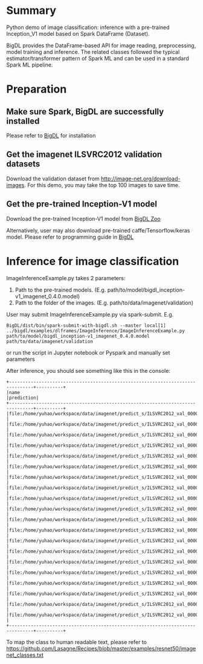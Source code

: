 # Summary

Python demo of image classification: inference with a pre-trained Inception_V1 model based on Spark DataFrame (Dataset).

BigDL provides the DataFrame-based API for image reading, preprocessing, model training and inference. The related
classes followed the typical estimator/transformer pattern of Spark ML and can be used in a standard Spark ML pipeline.

# Preparation

## Make sure Spark, BigDL are successfully installed

Please refer to [BigDL](https://bigdl-project.github.io/) for installation

## Get the imagenet ILSVRC2012 validation datasets

Download the validation dataset from http://image-net.org/download-images. For this demo, you may take the top 100 images to save time.

## Get the pre-trained Inception-V1 model

Download the pre-trained Inception-V1 model from [BigDL Zoo](https://s3-ap-southeast-1.amazonaws.com/bigdl-models/imageclassification/imagenet/bigdl_inception-v1_imagenet_0.4.0.model)

Alternatively, user may also download pre-trained caffe/Tensorflow/keras model. Please refer to
programming guide in [BigDL](https://bigdl-project.github.io/) 

# Inference for image classification

ImageInferenceExample.py takes 2 parameters:
1. Path to the pre-trained models. (E.g. path/to/model/bigdl_inception-v1_imagenet_0.4.0.model)
2. Path to the folder of the images. (E.g. path/to/data/imagenet/validation)

User may submit ImageInferenceExample.py via spark-submit.
E.g.
```
BigDL/dist/bin/spark-submit-with-bigdl.sh --master local[1] ../bigdl/examples/dlframes/ImageInference/ImageInferenceExample.py path/to/model/bigdl_inception-v1_imagenet_0.4.0.model path/to/data/imagenet/validation
```

or run the script in Jupyter notebook or Pyspark and manually set parameters

After inference, you should see something like this in the console:

```
+-------------------------------------------------------------------------------+----------+
|name                                                                           |prediction|
+-------------------------------------------------------------------------------+----------+
|file:/home/yuhao/workspace/data/imagenet/predict_s/ILSVRC2012_val_00000001.JPEG|59.0      |
|file:/home/yuhao/workspace/data/imagenet/predict_s/ILSVRC2012_val_00000002.JPEG|796.0     |
|file:/home/yuhao/workspace/data/imagenet/predict_s/ILSVRC2012_val_00000003.JPEG|231.0     |
|file:/home/yuhao/workspace/data/imagenet/predict_s/ILSVRC2012_val_00000004.JPEG|969.0     |
|file:/home/yuhao/workspace/data/imagenet/predict_s/ILSVRC2012_val_00000005.JPEG|521.0     |
|file:/home/yuhao/workspace/data/imagenet/predict_s/ILSVRC2012_val_00000006.JPEG|59.0      |
|file:/home/yuhao/workspace/data/imagenet/predict_s/ILSVRC2012_val_00000007.JPEG|283.0     |
|file:/home/yuhao/workspace/data/imagenet/predict_s/ILSVRC2012_val_00000008.JPEG|697.0     |
|file:/home/yuhao/workspace/data/imagenet/predict_s/ILSVRC2012_val_00000009.JPEG|48.0      |
|file:/home/yuhao/workspace/data/imagenet/predict_s/ILSVRC2012_val_00000010.JPEG|812.0     |
|file:/home/yuhao/workspace/data/imagenet/predict_s/ILSVRC2012_val_00000011.JPEG|956.0     |
|file:/home/yuhao/workspace/data/imagenet/predict_s/ILSVRC2012_val_00000012.JPEG|287.0     |
|file:/home/yuhao/workspace/data/imagenet/predict_s/ILSVRC2012_val_00000013.JPEG|371.0     |
|file:/home/yuhao/workspace/data/imagenet/predict_s/ILSVRC2012_val_00000014.JPEG|758.0     |
|file:/home/yuhao/workspace/data/imagenet/predict_s/ILSVRC2012_val_00000015.JPEG|596.0     |
|file:/home/yuhao/workspace/data/imagenet/predict_s/ILSVRC2012_val_00000016.JPEG|148.0     |
|file:/home/yuhao/workspace/data/imagenet/predict_s/ILSVRC2012_val_00000017.JPEG|981.0     |
|file:/home/yuhao/workspace/data/imagenet/predict_s/ILSVRC2012_val_00000018.JPEG|22.0      |
|file:/home/yuhao/workspace/data/imagenet/predict_s/ILSVRC2012_val_00000019.JPEG|479.0     |
|file:/home/yuhao/workspace/data/imagenet/predict_s/ILSVRC2012_val_00000020.JPEG|518.0     |
+-------------------------------------------------------------------------------+----------+

```
To map the class to human readable text, please refer to https://github.com/Lasagne/Recipes/blob/master/examples/resnet50/imagenet_classes.txt 
